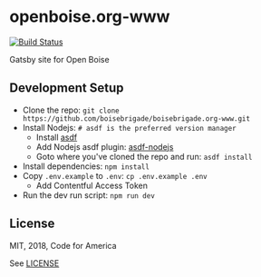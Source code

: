 # openboise.org-www
[![Build Status](https://travis-ci.org/boisebrigade/openboise.org-www.svg?branch=master)](https://travis-ci.org/boisebrigade/openboise.org-www)

Gatsby site for Open Boise

## Development Setup

- Clone the repo: `git clone https://github.com/boisebrigade/boisebrigade.org-www.git`
- Install Nodejs: `# asdf is the preferred version manager`
  - Install [asdf](https://github.com/asdf-vm/asdf#setup)
  - Add Nodejs asdf plugin: [asdf-nodejs](https://github.com/asdf-vm/asdf-nodejs)
  - Goto where you've cloned the repo and run: `asdf install`
- Install dependencies: `npm install`
- Copy `.env.example` to `.env`: `cp .env.example .env`
  - Add Contentful Access Token
- Run the dev run script: `npm run dev`


## License
MIT, 2018, Code for America

See [LICENSE](LICENSE)
